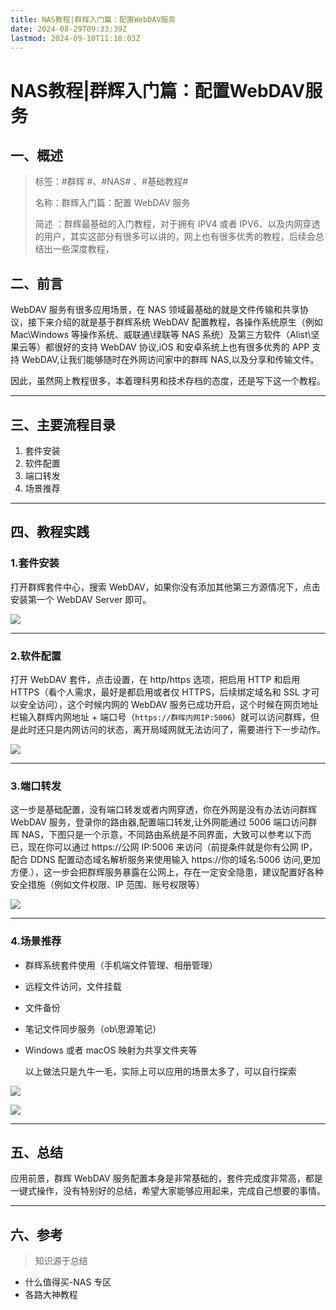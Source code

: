 ```yaml
---
title: NAS教程|群辉入门篇：配置WebDAV服务
date: 2024-08-29T09:33:39Z
lastmod: 2024-09-10T11:18:03Z
---
```


# NAS教程|群辉入门篇：配置WebDAV服务

## 一、概述

> 标签：#群辉 #、#NAS# 、#基础教程#
>
> 名称：群辉入门篇：配置 WebDAV 服务
>
> 简述 ：群辉最基础的入门教程，对于拥有 IPV4 或者 IPV6、以及内网穿透的用户，其实这部分有很多可以讲的，网上也有很多优秀的教程，后续会总结出一些深度教程，

## 二、前言

WebDAV 服务有很多应用场景，在 NAS 领域最基础的就是文件传输和共享协议，接下来介绍的就是基于群辉系统 WebDAV 配置教程，各操作系统原生（例如 Mac\Windows 等操作系统、威联通\绿联等 NAS 系统）及第三方软件（Alist\坚果云等）都很好的支持 WebDAV 协议,iOS 和安卓系统上也有很多优秀的 APP 支持 WebDAV,让我们能够随时在外网访问家中的群晖 NAS,以及分享和传输文件。

因此，虽然网上教程很多，本着理科男和技术存档的态度，还是写下这一个教程。

---

## 三、主要流程目录

1. 套件安装
2. 软件配置
3. 端口转发
4. 场景推荐

---

## 四、教程实践

### 1.套件安装

打开群辉套件中心，搜索 WebDAV，如果你没有添加其他第三方源情况下，点击安装第一个 WebDAV Server 即可。

![](https://image.nasklog.com/image/群辉入门篇：配置WebDAV服务/202409101434040.png)

---

### 2.软件配置

打开 WebDAV 套件，点击设置，在 http/https 选项，把启用 HTTP 和启用 HTTPS（看个人需求，最好是都启用或者仅 HTTPS，后续绑定域名和 SSL 才可以安全访问），这个时候内网的 WebDAV 服务已成功开启，这个时候在网页地址栏输入群辉内网地址 + 端口号（`https://群晖内网IP:5006`）就可以访问群辉，但是此时还只是内网访问的状态，离开局域网就无法访问了，需要进行下一步动作。

![](https://image.nasklog.com/image/群辉入门篇：配置WebDAV服务/202409101434005.png)

---

### 3.端口转发

这一步是基础配置，没有端口转发或者内网穿透，你在外网是没有办法访问群辉 WebDAV 服务，登录你的路由器,配置端口转发,让外网能通过 5006 端口访问群晖 NAS，下图只是一个示意，不同路由系统是不同界面，大致可以参考以下而已，现在你可以通过 https://公网 IP:5006 来访问（前提条件就是你有公网 IP，配合 DDNS 配置动态域名解析服务来使用输入 https://你的域名:5006 访问,更加方便.），这一步会把群辉服务暴露在公网上，存在一定安全隐患，建议配置好各种安全措施（例如文件权限、IP 范围、账号权限等）

![](https://image.nasklog.com/image/群辉入门篇：配置WebDAV服务/202409101434414.png)

---

### 4.场景推荐

* 群辉系统套件使用（手机端文件管理、相册管理）
* 远程文件访问，文件挂载
* 文件备份
* 笔记文件同步服务（ob\思源笔记）
* Windows 或者 macOS 映射为共享文件夹等

  以上做法只是九牛一毛，实际上可以应用的场景太多了，可以自行探索

![](https://image.nasklog.com/image/群辉入门篇：配置WebDAV服务/202409101434006.png)

![](https://image.nasklog.com/image/群辉入门篇：配置WebDAV服务/202409101434745.png)

---

## 五、总结

应用前景，群辉 WebDAV 服务配置本身是非常基础的，套件完成度非常高，都是一键式操作，没有特别好的总结，希望大家能够应用起来，完成自己想要的事情。

---

## 六、参考

> 知识源于总结

* 什么值得买-NAS 专区
* 各路大神教程